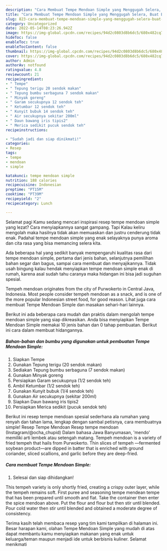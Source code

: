 ```yaml
---
description: "Cara Membuat Tempe Mendoan Simple yang Menggugah Selera, Buat Buka Puasa Enak Banget"
title: "Cara Membuat Tempe Mendoan Simple yang Menggugah Selera, Buat Buka Puasa Enak Banget"
slug: 823-cara-membuat-tempe-mendoan-simple-yang-menggugah-selera-buat-buka-puasa-enak-banget
category: Uncategorized
date: 2022-05-14T08:23:26.942Z
image: https://img-global.cpcdn.com/recipes/94d2c0803d8b6dc5/680x482cq70/tempe-mendoan-simple-foto-resep-utama.jpg
hideToc: false
enableToc: true
enableTocContent: false
thumbnail: https://img-global.cpcdn.com/recipes/94d2c0803d8b6dc5/680x482cq70/tempe-mendoan-simple-foto-resep-utama.jpg
cover: https://img-global.cpcdn.com/recipes/94d2c0803d8b6dc5/680x482cq70/tempe-mendoan-simple-foto-resep-utama.jpg
author: Admin
authorAv: notfound
ratingvalue: 4.8
reviewcount: 21
recipeingredient:
- " Tempe"
- " Tepung terigu 20 sendok makan"
- " Tepung bumbu serbaguna 7 sendok makan"
- " Minyak goreng"
- " Garam secukupnya 12 sendok teh"
- " Ketumbar 12 sendok teh"
- " Kunyit bubuk 14 sendok teh"
- " Air secukupnya sekitar 200ml"
- " Daun bawang iris tipis2"
- " Merica sedikit pucuk sendok teh"
recipeinstructions:

- "Sudah jadi dan siap dinikmati!"
categories:
- Resep
tags:
- tempe
- mendoan
- simple

katakunci: tempe mendoan simple 
nutrition: 188 calories
recipecuisine: Indonesian
preptime: "PT15M"
cooktime: "PT39M"
recipeyield: "2"
recipecategory: Lunch

---
```



Selamat pagi Kamu sedang mencari inspirasi resep tempe mendoan simple yang lezat? Cara menyiapkannya sangat gampang. Tapi Kalau keliru mengolah maka hasilnya tidak akan memuaskan dan justru cenderung tidak enak. Padahal tempe mendoan simple yang enak selayaknya punya aroma dan cita rasa yang bisa memancing selera kita.


Ada beberapa hal yang sedikit banyak mempengaruhi kualitas rasa dari tempe mendoan simple, pertama dari jenis bahan, selanjutnya pemilihan bahan segar dan bagus, sampai cara membuat dan menyajikannya. Tidak usah bingung kalau hendak menyiapkan tempe mendoan simple enak di rumah, karena asal sudah tahu caranya maka hidangan ini bisa jadi suguhan spesial.

Tempeh mendoan originates from the city of Purwokerto in Central Java, Indonesia. Most people consider tempeh mendoan as a snack, and is one of the more popular Indonesian street food, for good reason. Lihat juga cara membuat Tempe Mendoan Simple dan masakan sehari-hari lainnya.


Berikut ini ada beberapa cara mudah dan praktis dalam mengolah tempe mendoan simple yang siap dikreasikan. Anda bisa menyiapkan Tempe Mendoan Simple memakai 10 jenis bahan dan 0 tahap pembuatan. Berikut ini cara dalam membuat hidangannya.

<!--inarticleads1-->

##### Bahan-bahan dan bumbu yang digunakan untuk pembuatan Tempe Mendoan Simple:

1. Siapkan  Tempe
1. Gunakan  Tepung terigu (20 sendok makan)
1. Sediakan  Tepung bumbu serbaguna (7 sendok makan)
1. Gunakan  Minyak goreng
1. Persiapkan  Garam secukupnya (1/2 sendok teh)
1. Ambil  Ketumbar (1/2 sendok teh)
1. Gunakan  Kunyit bubuk (1/4 sendok teh)
1. Gunakan  Air secukupnya (sekitar 200ml)
1. Siapkan  Daun bawang iris tipis2
1. Persiapkan  Merica sedikit (pucuk sendok teh)


Berikut ini resep tempe mendoan spesial sederhana ala rumahan yang renyah dan tahan lama, lengkap dengan sambal petisnya, cara membuatnya simple! Resep Tempe Mendoan Resep tempe mendoan (Instagram/@ocha_chupid) Dalam bahasa Jawa Banyumasan, &#39;mendo&#39; memiliki arti lembek atau setengah matang. Tempeh mendoan is a variety of fried tempeh that hails from Purwokerto. Thin slices of tempeh —fermented soybean product—are dipped in batter that is enriched with ground coriander, sliced scallions, and garlic before they are deep-fried. 

<!--inarticleads2-->

##### Cara membuat Tempe Mendoan Simple:


1. Selesai dan siap dihidangkan!

This tempeh variety is only shortly fried, creating a crispy outer layer, while the tempeh remains soft. First puree and seasoning tempe mendean tempe that has been prepared until smooth and flat. Take the container then enter the spice mendoan above. Put the flour and flour but then stir until blended. Pour cold water then stir until blended and obtained a moderate degree of consistency. 

Terima kasih telah membaca resep yang tim kami tampilkan di halaman ini. Besar harapan kami, olahan Tempe Mendoan Simple yang mudah di atas dapat membantu kamu menyiapkan makanan yang enak untuk keluarga/teman maupun menjadi ide untuk berbisnis kuliner. Selamat menikmati

